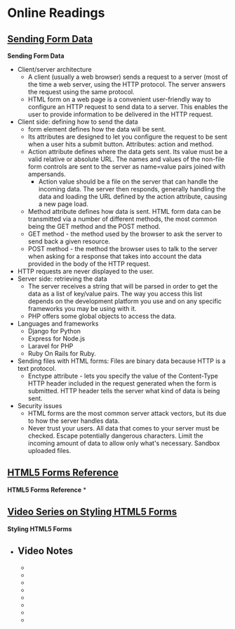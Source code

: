 # Online Readings

## [Sending Form Data](https://developer.mozilla.org/en-US/docs/Learn/HTML/Forms/Sending_and_retrieving_form_data)

**Sending Form Data**
* Client/server architecture
  - A client (usually a web browser) sends a request to a server (most of the time a web server, using the HTTP protocol. The server answers the request using the same protocol.
  - HTML form on a web page is a convenient user-friendly way to configure an HTTP request to send data to a server. This enables the user to provide information to be delivered in the HTTP request.
* Client side: defining how to send the data
  - form element defines how the data will be sent.
  - Its attributes are designed to let you configure the request to be sent when a user hits a submit button. Attributes: action and method.
  - Action attribute defines where the data gets sent. Its value must be a valid relative or absolute URL. The names and values of the non-file form controls are sent to the server as name=value pairs joined with ampersands.
      * Action value should be a file on the server that can handle the incoming data. The server then responds, generally handling the data and loading the URL defined by the action attribute, causing a new page load.
  - Method attribute defines how data is sent. HTML form data can be transmitted via a number of different methods, the most common being the GET method and the POST method.
  -  GET method - the method used by the browser to ask the server to send back a given resource.
  - POST method - the method the browser uses to talk to the server when asking for a response that takes into account the data provided in the body of the HTTP request.
* HTTP requests are never displayed to the user.
* Server side: retrieving the data
  - The server receives a string that will be parsed in order to get the data as a list of key/value pairs. The way you access this list depends on the development platform you use and on any specific frameworks you may be using with it.
  - PHP offers some global objects to access the data.
* Languages and frameworks
  - Django for Python
  - Express for Node.js
  - Laravel for PHP
  - Ruby On Rails for Ruby.
* Sending files with HTML forms: Files are binary data because HTTP is a text protocol.
  - Enctype attribute - lets you specify the value of the Content-Type HTTP header included in the request generated when the form is submitted. HTTP header tells the server what kind of data is being sent.
* Security issues
  - HTML forms are the most common server attack vectors, but its due to how the server handles data.
  - Never trust your users. All data that comes to your server must be checked. Escape potentially dangerous characters. Limit the incoming amount of data to allow only what's necessary. Sandbox uploaded files.

## [HTML5 Forms Reference](https://htmlreference.io/forms/)

**HTML5 Forms Reference**
* 

## [Video Series on Styling HTML5 Forms](https://www.youtube.com/playlist?list=PL4cUxeGkcC9g5_p_BVUGWykHfqx6bb7qK)

**Styling HTML5 Forms**
* Video Notes
  - 
  - 
  - 
  - 
  - 
  - 
  - 
  - 
  - 

